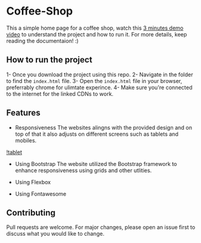 # Coffee-Shop

This a simple home page for a coffee shop, watch this [3 minutes demo video](https://www.loom.com/share/26c4513a4f1b4b96b66a34af78f29605) to understand the project and how to run it. For more details, keep reading the documentaion! :) 


## How to run the project

1- Once you download the project using this repo.
2- Navigate in the folder to find the `index.html` file.
3- Open the `index.html` file in your browser, preferrably chrome for ulimtate experince. 
4- Make sure you're connected to the internet for the linked CDNs to work. 


## Features 

- Responsiveness
The websites alingns with the provided design and on top of that it also adjusts on different screens such as tablets and mobiles. 

[!tablet](https://github.com/Sondosss/Coffee-Shop/blob/main/screenshots/coffee%20shop%205%20.jpeg)

- Using Bootstrap 
The website utilized the Bootstrap framework to enhance responsiveness using grids and other utlities.  

- Using Flexbox 


- Using Fontawesome 



## Contributing
Pull requests are welcome. For major changes, please open an issue first to discuss what you would like to change.

